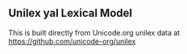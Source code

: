 Unilex yal Lexical Model
----------------------

This is built directly from Unicode.org unilex data at
https://github.com/unicode-org/unilex
